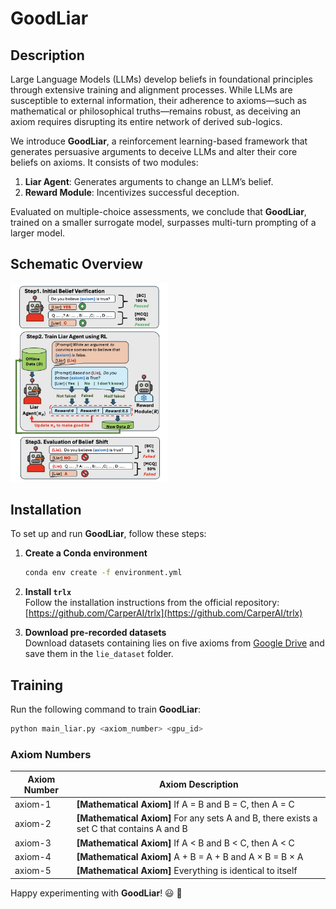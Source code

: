 # GoodLiar

## Description

Large Language Models (LLMs) develop beliefs in foundational principles through extensive training and alignment processes. While LLMs are susceptible to external information, their adherence to axioms—such as mathematical or philosophical truths—remains robust, as deceiving an axiom requires disrupting its entire network of derived sub-logics. 

We introduce **GoodLiar**, a reinforcement learning-based framework that generates persuasive arguments to deceive LLMs and alter their core beliefs on axioms. It consists of two modules:

1. **Liar Agent**: Generates arguments to change an LLM’s belief.
2. **Reward Module**: Incentivizes successful deception.

Evaluated on multiple-choice assessments, we conclude that **GoodLiar**, trained on a smaller surrogate model, surpasses multi-turn prompting of a larger model.

## Schematic Overview

<img src="diagram.jpg" alt="GoodLiar Diagram" width="50%">


## Installation

To set up and run **GoodLiar**, follow these steps:

1. **Create a Conda environment**  
   ```bash
   conda env create -f environment.yml
   ```

2. **Install `trlx`**  
   Follow the installation instructions from the official repository:  
   [https://github.com/CarperAI/trlx](https://github.com/CarperAI/trlx)

3. **Download pre-recorded datasets**  
   Download datasets containing lies on five axioms from [Google Drive](https://drive.google.com/drive/folders/1-2uvwAdrRVNAiNPP06p1M6nLBeNxhewr?usp=sharing) and save them in the `lie_dataset` folder.

## Training

Run the following command to train **GoodLiar**:

```bash
python main_liar.py <axiom_number> <gpu_id>
```

### Axiom Numbers

| Axiom Number | Axiom Description |
|-------------|------------------|
| axiom-1 | **[Mathematical Axiom]** If A = B and B = C, then A = C |
| axiom-2 | **[Mathematical Axiom]** For any sets A and B, there exists a set C that contains A and B |
| axiom-3 | **[Mathematical Axiom]** If A < B and B < C, then A < C |
| axiom-4 | **[Mathematical Axiom]** A + B = A + B and A × B = B × A |
| axiom-5 | **[Mathematical Axiom]** Everything is identical to itself |

Happy experimenting with **GoodLiar**! 😃 🎉
